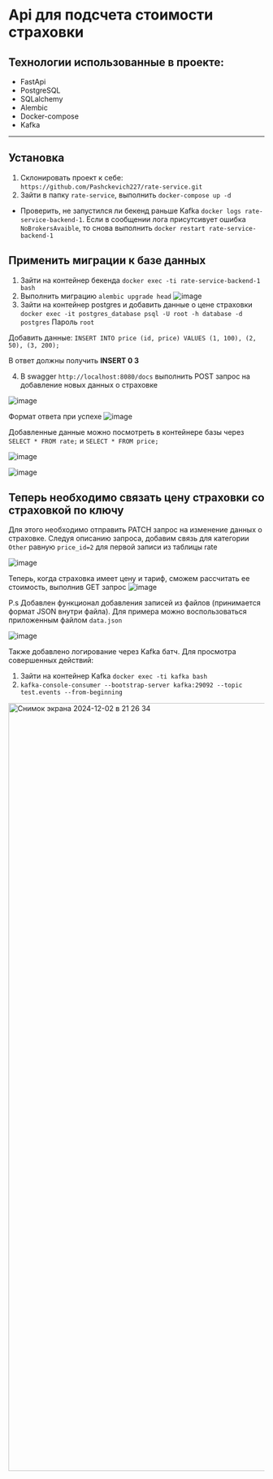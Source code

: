 # Api для подсчета стоимости страховки

## Технологии использованные в проекте:
* FastApi
* PostgreSQL 
* SQLalchemy
* Alembic
* Docker-compose
* Kafka
____
## Установка
1. Склонировать проект к себе: `https://github.com/Pashckevich227/rate-service.git`
2. Зайти в папку `rate-service`, выполнить `docker-compose up -d`
* Проверить, не запустился ли бекенд раньше Kafka `docker logs rate-service-backend-1`. Если в сообщении лога присутсивует ошибка `NoBrokersAvaible`, то снова выполнить `docker restart rate-service-backend-1`
## Применить миграции к базе данных
1. Зайти на контейнер бекенда `docker exec -ti rate-service-backend-1 bash`
2. Выполнить миграцию `alembic upgrade head`
![image](https://github.com/user-attachments/assets/fba64d62-df25-48ea-aa55-cd53c2c6bdf3)
3. Зайти на контейнер postgres и добавить данные о цене страховки 
`docker exec -it postgres_database psql -U root -h database -d postgres` 
Пароль `root`

Добавить данные: `INSERT INTO price (id, price) VALUES (1, 100), (2, 50), (3, 200);`

В ответ должны получить <b>INSERT 0 3</b>

4. В swagger `http://localhost:8080/docs` выполнить POST запрос на добавление новых данных о страховке
   
![image](https://github.com/user-attachments/assets/68c7eca5-e3b3-4b72-9f40-3b464c67fb13)

Формат ответа при успехе
![image](https://github.com/user-attachments/assets/389d9233-b5bf-4939-b7b4-b94a71151af0)

Добавленные данные можно посмотреть в контейнере базы через `SELECT * FROM rate;` и `SELECT * FROM price;`

![image](https://github.com/user-attachments/assets/4a5d632d-6830-4281-a72a-4fcd53c05d58)

![image](https://github.com/user-attachments/assets/a5c24572-054a-47fe-a371-6b7f29c656fd)


## Теперь необходимо связать цену страховки со страховкой по ключу
Для этого необходимо отправить PATCH запрос на изменение данных о страховке. Следуя описанию запроса, добавим связь для категории `Other` равную `price_id=2` для первой записи из таблицы rate

![image](https://github.com/user-attachments/assets/5c401b30-8dd2-46d8-a0b4-8c53341af4ae)

Теперь, когда страховка имеет цену и тариф, сможем рассчитать ее стоимость, выполнив GET запрос 
![image](https://github.com/user-attachments/assets/50618a6a-d52b-48c3-9b42-1658d5c41216)

P.s Добавлен функционал добавления записей из файлов (принимается формат JSON внутри файла). Для примера можно воспользоваться приложенным файлом `data.json`

![image](https://github.com/user-attachments/assets/98134eac-c2f5-4f58-af40-93e212867050)

Также добавлено логирование через Kafka батч. Для просмотра совершенных действий:
1. Зайти на контейнер Kafka `docker exec -ti kafka bash`
2. `kafka-console-consumer --bootstrap-server kafka:29092 --topic test.events --from-beginning`

<img width="1512" alt="Снимок экрана 2024-12-02 в 21 26 34" src="https://github.com/user-attachments/assets/1b835b9d-00c3-48ed-ad91-82242df13341">
   

